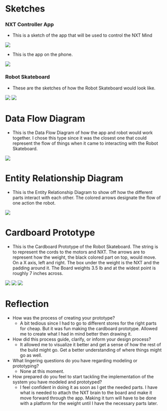 # Sketches

### NXT Controller App

- This is a sketch of the app that will be used to control the NXT Mind

![](/Images/PXL_20210318_012306056.jpg)

- This is the app on the phone.

![](/Images/Screenshot_20210318-132043.png)


### Robot Skateboard

- These are the sketches of how the Robot Skateboard  would look like.

![](/Images/PXL_20210311_013209626.jpg)
![](/Images/PXL_20210311_013221552.jpg)

# Data Flow Diagram

- This is the Data Flow Diagram of how the app and robot would work together. I chose this type since it was the closest one that could represent the flow of things when it came to interacting with the Robot Skateboard.

![](/Images/Data_Flow_Diagram.JPG)

# Entity Relationship Diagram

- This is the Entity Relationship Diagram to show off how the different parts interact with each other. The colored arrows designate the flow of one action the robot. 

![](/Images/Robot_Skateboard_Entity_Relationship_Diagram.JPG)

# Cardboard Prototype

- This is the Cardboard Prototype of the Robot Skateboard. The string is to represent the cords to the motors and NXT. The arrows are to represent how the weight, the black colored part on top, would move. On a X axis, left and right. The box under the weight is the NXT and the padding around it. The Board weights 3.5 lb and at the widest point is roughly 7 inches across.

![](/Images/PXL_20210311_013310679.jpg)
![](/Images/PXL_20210311_013320914.jpg)
![](/Images/PXL_20210311_013334768.jpg)

# Reflection

- How was the process of creating your prototype?
  - A bit tedious since I had to go to different stores for the right parts for cheap. But it was fun making the cardboard prototype. Allowed me to create what I had in mind better then drawing it.
- How did this process guide, clarify, or inform your design process?
  - It allowed me to visualize it better and get a sense of how the rest of the build might go. Get a better understanding of where things might go as well.
- What lingering questions do you have regarding modeling or prototyping?
  - None at this moment.
- How prepared do you feel to start tackling the implementation of the system you have modeled and prototyped? 
  - I feel confident in doing it as soon as I get the needed parts. I have what is needed to attach the NXT brain to the board and make it move forward through the app. Making it turn will have to be done with a platform for the weight until I have the necessary parts later. 
